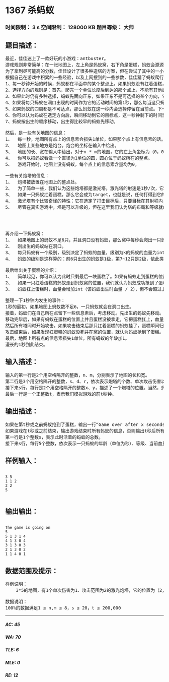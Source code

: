 # 1367 杀蚂蚁   
### 时间限制： 3 s     空间限制： 128000 KB     题目等级： 大师  
## 题目描述：  

<pre>
最近，佳佳迷上了一款好玩的小游戏：antbuster。
游戏规则非常简单：在一张地图上，左上角是蚂蚁窝，右下角是蛋糕，蚂蚁会源源不断地从窝里爬出来，试图把蛋糕搬回蚂蚁窝。而你的任务，就是用原始资金以及杀蚂蚁获得的奖金造防御塔，杀掉这些试图跟你抢蛋糕的蚂蚁~
为了拿到尽可能高的分数，佳佳设计了很多种造塔的方案，但在尝试了其中的一小部分后，佳佳发现，这个游戏实在是太费时间了。为了节省时间，佳佳决定写个程序，对于每一种方案，模拟游戏进程，根据效果来判断方案的优劣。
根据自己在游戏中积累的一些经验，以及上网搜到的一些参数，佳佳猜了蚂蚁爬行的算法，并且假设游戏中的蚂蚁也是按这个规则选择路线：
1、每一秒钟开始的时候，蚂蚁都在平面中的某个整点上。如果蚂蚁没有扛着蛋糕，它会在该点留下2单位的信息素，否则它会留下5单位的信息素。然后蚂蚁会在正北、正南、正东、正西四个方向中选择一个爬过去。
2、选择方向的规则是：首先，爬完一个单位长度后到达的那个点上，不能有其他蚂蚁或是防御塔，并且那个点不能是蚂蚁上一秒所在的点（除非上一个时刻蚂蚁就被卡住，且这个时刻它仍无法动），当然，蚂蚁也不会爬出地图的边界（我们定义这些点为不可达点）。如果此时有多个选择，蚂蚁会选择信息素最多的那个点爬过去。
3、如果此时仍有多种选择，蚂蚁先面向正东，如果正东不是可选择的某个方向，它会顺时针转90°，再次判断，如果还不是，再转90°...直到找到可以去的方向。
4、如果将每只蚂蚁在洞口出现的时间作为它的活动时间的第1秒，那么每当这只蚂蚁的活动时间秒数为5的倍数的时候，它先按规则1~3确定一个方向，面对该方向后逆时针转90°，若它沿当前方向会走到一个不可达点，它会不停地每次逆时针转90°，直到它面对着一个可达的点，这样定下的方向才是蚂蚁最终要爬去的方向。
5、如果蚂蚁的四周都是不可达点，那么蚂蚁在这一秒内会选择停留在当前点。下一秒判断移动方向时，它上一秒所在点为其当前停留的点。
6、你可以认为蚂蚁在选定方向后，瞬间移动到它的目标点，这一秒钟剩下的时间里，它就停留在目标点。
7、蚂蚁按出生的顺序移动，出生得比较早的蚂蚁先移动。
 
然后，是一些有关地图的信息：
1、  每一秒，地图所有点上的信息素会损失1单位，如果那个点上有信息素的话。
2、  地图上某些地方是炮台。炮台的坐标在输入中给出。
3、  地图的长、宽在输入中给出，对于n * m的地图，它的左上角坐标为（0，0），右下角坐标为（n，m）。蚂蚁洞的位置为（0，0），蛋糕的位置为（n，m）。
4、  你可以把蚂蚁看做一个直径为1单位的圆，圆心位于蚂蚁所在的整点。
5、  游戏开始时，地图上没有蚂蚁，每个点上的信息素含量均为0。
 
一些有关炮塔的信息：
1、  炮塔被放置在地图上的整点处。
2、  为了简单一些，我们认为这些炮塔都是激光塔。激光塔的射速是1秒/次，它的攻击伤害为d/次，攻击范围为r。你可以认为每秒蚂蚁移动完毕后，塔才开始攻击。并且，只有当代表蚂蚁的圆的圆心与塔的直线距离不超过r时，塔才算打得到那只蚂蚁。
3、  如果一只蚂蚁扛着蛋糕，那么它会成为target，也就是说，任何打得到它的塔的炮口都会对准它。如果蛋糕好好地呆在原位，那么每个塔都会挑离它最近的蚂蚁进行攻击，如果有多只蚂蚁，它会选出生较早的一只。
4、  激光塔有个比较奇怪的特性：它在选定了打击目标后，只要目标在其射程内，塔到目标蚂蚁圆心的连线上的所有蚂蚁（这里“被打到”的判定变成了表示激光的线段与表示蚂蚁的圆有公共点）都会被打到并损d格血，但激光不会穿透它的打击目标打到后面的蚂蚁。
5、  尽管在真实游戏中，塔是可以升级的，但在这里我们认为塔的布局和等级就此定了下来，不再变动。
 
 
 
 
再介绍一下蚂蚁窝：
1、  如果地图上的蚂蚁不足6只，并且洞口没有蚂蚁，那么窝中每秒会爬出一只蚂蚁，直到地图上的蚂蚁数为6只。
2、  刚出生的蚂蚁站在洞口。
3、  每只蚂蚁有一个级别，级别决定了蚂蚁的血量，级别为k的蚂蚁的血量为int(4*1.1^k)（int(x)表示对x取下整）。每被塔打一次，蚂蚁的血减少d。注意，血量为0的蚂蚁仍能精力充沛地四处乱爬，只有一只蚂蚁的血被打成负数时，它才算挂了。
4、  蚂蚁的级别是这样算的：前6只出生的蚂蚁是1级，第7~12只是2级，依此类推。
 
最后给出关于蛋糕的介绍：
1、  简单起见，你可以认为此时只剩最后一块蛋糕了。如果有蚂蚁走到蛋糕的位置，并且此时蛋糕没有被扛走，那么这只蚂蚁就扛上了蛋糕。蚂蚁被打死后蛋糕归位。
2、  如果一只扛着蛋糕的蚂蚁走到蚂蚁窝的位置，我们就认为蚂蚁成功抢到了蛋糕，游戏结束。
3、  蚂蚁扛上蛋糕时，血量会增加int（该蚂蚁出生时血量 / 2），但不会超过上限。
 
整理一下1秒钟内发生的事件：
1秒的最初，如果地图上蚂蚁数不足6，一只蚂蚁就会在洞口出生。
接着，蚂蚁们在自己所在点留下一些信息素后，考虑移动。先出生的蚂蚁先移动。
移动完毕后，如果有蚂蚁在蛋糕的位置上并且蛋糕没被拿走，它把蛋糕扛上，血量增加，并在这时被所有塔设成target。
然后所有塔同时开始攻击。如果攻击结束后那只扛着蛋糕的蚂蚁挂了，蛋糕瞬间归位。
攻击结束后，如果发现扛蛋糕的蚂蚁没死并在窝的位置，就认为蚂蚁抢到了蛋糕。游戏也在此时结束。
最后，地图上所有点的信息素损失1单位。所有蚂蚁的年龄加1。
漫长的1秒到此结束。
</pre>
  
  
## 输入描述：  

<pre>
输入的第一行是2个用空格隔开的整数，n、m，分别表示了地图的长和宽。
第二行是3个用空格隔开的整数，s、d、r，依次表示炮塔的个数、单次攻击伤害以及攻击范围。
接下来s行，每行是2个用空格隔开的整数x、y，描述了一个炮塔的位置。当然，蚂蚁窝的洞口以及蛋糕所在的位置上一定没有炮塔。
最后一行是一个正整数t，表示我们模拟游戏的前t秒钟。
</pre>
  
  
## 输出描述：  

<pre>
如果在第t秒或之前蚂蚁抢到了蛋糕，输出一行“Game over after x seconds”，其中x为游戏结束的时间，否则输出“The game is going on”。
如果游戏在t秒或之前结束，输出游戏结束时所有蚂蚁的信息，否则输出t秒后所有蚂蚁的信息。格式如下：
第一行是1个整数s，表示此时活着的蚂蚁的总数。
接下来s行，每行5个整数，依次表示一只蚂蚁的年龄（单位为秒）、等级、当前血量，以及在地图上的位置（a，b）。输出按蚂蚁的年龄递减排序。
</pre>
  
  
## 样例输入：  

<pre><code>
3 5
1 1 2
2 2
5
 
</code></pre>
  
  
## 输出输出：  

<pre><code>
The game is going on
5
5 1 3 1 4
4 1 3 0 4
3 1 3 0 3
2 1 3 0 2
1 1 4 0 1
</code></pre>
  
  
## 数据范围及提示：  

<pre>
样例说明：
    3*5的地图，有1个单次伤害为1、攻击范围为2的激光炮塔，它的位置为（2，2），模拟游戏的前5秒。5秒内有5只蚂蚁出生，都是向东爬行，其中第1~4只在路过（0，2）点时被激光塔伤了1格血。在第5秒的时候，最早出生的蚂蚁按移动规则1~3本来该向东移动，但由于规则4的作用，它在发现向北和向西移动都会到达不可达点后，最终选择了向南移动。
 
数据说明：
100%的数据满足1 ≤ n,m ≤ 8，s ≤ 20，t ≤ 200,000
</pre>
  
  
***  

##### AC: 45  
##### WA: 70  
##### TLE: 6  
##### MLE: 0  
##### RE: 12  
